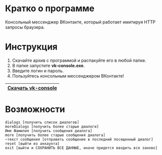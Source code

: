 # Кратко о программе
Консольный мессенджер ВКонтакте, который работает имитируя HTTP запросы браузера.
# Инструкция
1. Скачайте архив с программой и распакуйте его в любой папке.
2. В папке запустите **vk-console.exe**.
3. Введите логин и пароль.
4. Пользуйтесь консольным мессенджером ВКонтакте!

| [Скачать vk-console](https://github.com/nayutalienx/vk-console-not-api/releases/download/0.0/console-vk.zip) |
| ------------- |

# Возможности

    dialogs [получить список диалогов]
    moreDialogs [получить более старые диалоги]
    Имя Фамилия [получить сообщения диалога]
    more [получить более старые сообщения диалога]
    ~текст сообщения [отправить сообщение в последний посещенный диалог]
    reset [выйти из аккаунта]
    exit [выйти и СОХРАНИТЬ ВСЕ ДАННЫЕ, иначе придется вводить все заново]

